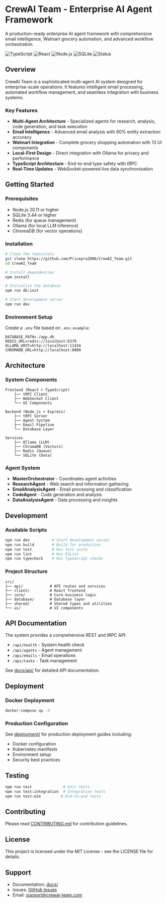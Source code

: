 # CrewAI Team - Enterprise AI Agent Framework

A production-ready enterprise AI agent framework with comprehensive email intelligence, Walmart grocery automation, and advanced workflow orchestration.

![TypeScript](https://img.shields.io/badge/TypeScript-5.0-blue)
![React](https://img.shields.io/badge/React-18.2-61dafb)
![Node.js](https://img.shields.io/badge/Node.js-20.11-green)
![SQLite](https://img.shields.io/badge/SQLite-3.44-003B57)
![Status](https://img.shields.io/badge/Status-Production-green)

## Overview

CrewAI Team is a sophisticated multi-agent AI system designed for enterprise-scale operations. It features intelligent email processing, automated workflow management, and seamless integration with business systems.

### Key Features

- **Multi-Agent Architecture** - Specialized agents for research, analysis, code generation, and task execution
- **Email Intelligence** - Advanced email analysis with 90% entity extraction accuracy
- **Walmart Integration** - Complete grocery shopping automation with 13 UI components
- **Local-First Design** - Direct integration with Ollama for privacy and performance
- **TypeScript Architecture** - End-to-end type safety with tRPC
- **Real-Time Updates** - WebSocket-powered live data synchronization

## Getting Started

### Prerequisites

- Node.js 20.11 or higher
- SQLite 3.44 or higher
- Redis (for queue management)
- Ollama (for local LLM inference)
- ChromaDB (for vector operations)

### Installation

```bash
# Clone the repository
git clone https://github.com/Pricepro2006/CrewAI_Team.git
cd CrewAI_Team

# Install dependencies
npm install

# Initialize the database
npm run db:init

# Start development server
npm run dev
```

### Environment Setup

Create a `.env` file based on `.env.example`:

```env
DATABASE_PATH=./app.db
REDIS_URL=redis://localhost:6379
OLLAMA_HOST=http://localhost:11434
CHROMADB_URL=http://localhost:8000
```

## Architecture

### System Components

```
Frontend (React + TypeScript)
    ├── tRPC Client
    ├── WebSocket Client
    └── UI Components

Backend (Node.js + Express)
    ├── tRPC Server
    ├── Agent System
    ├── Email Pipeline
    └── Database Layer

Services
    ├── Ollama (LLM)
    ├── ChromaDB (Vectors)
    ├── Redis (Queue)
    └── SQLite (Data)
```

### Agent System

- **MasterOrchestrator** - Coordinates agent activities
- **ResearchAgent** - Web search and information gathering
- **EmailAnalysisAgent** - Email processing and classification
- **CodeAgent** - Code generation and analysis
- **DataAnalysisAgent** - Data processing and insights

## Development

### Available Scripts

```bash
npm run dev          # Start development server
npm run build        # Build for production
npm run test         # Run test suite
npm run lint         # Run ESLint
npm run typecheck    # Run TypeScript checks
```

### Project Structure

```
src/
├── api/            # API routes and services
├── client/         # React frontend
├── core/           # Core business logic
├── database/       # Database layer
├── shared/         # Shared types and utilities
└── ui/             # UI components
```

## API Documentation

The system provides a comprehensive REST and tRPC API:

- `/api/health` - System health check
- `/api/agents` - Agent management
- `/api/emails` - Email operations
- `/api/tasks` - Task management

See [docs/api/](docs/api/) for detailed API documentation.

## Deployment

### Docker Deployment

```bash
docker-compose up -d
```

### Production Configuration

See [deployment/](deployment/) for production deployment guides including:

- Docker configuration
- Kubernetes manifests
- Environment setup
- Security best practices

## Testing

```bash
npm run test              # Unit tests
npm run test:integration  # Integration tests
npm run test:e2e         # End-to-end tests
```

## Contributing

Please read [CONTRIBUTING.md](CONTRIBUTING.md) for contribution guidelines.

## License

This project is licensed under the MIT License - see the LICENSE file for details.

## Support

- Documentation: [docs/](docs/)
- Issues: [GitHub Issues](https://github.com/Pricepro2006/CrewAI_Team/issues)
- Email: support@crewai-team.com
